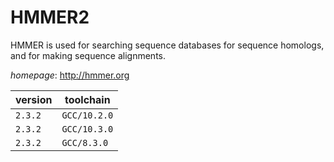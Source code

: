# HMMER2

HMMER is used for searching sequence databases for sequence homologs,  and for making sequence alignments.

*homepage*: <http://hmmer.org>

version | toolchain
--------|----------
``2.3.2`` | ``GCC/10.2.0``
``2.3.2`` | ``GCC/10.3.0``
``2.3.2`` | ``GCC/8.3.0``
